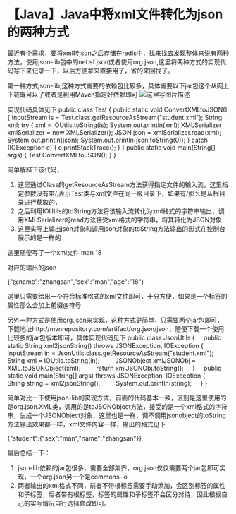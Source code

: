 # 【Java】Java中将xml文件转化为json的两种方式


最近有个需求，要将xml转json之后存储在redis中，找来找去发现整体来说有两种方法，使用json-lib包中的net.sf.json或者使用org.json,这里将两种方式的实现代码写下来记录一下，以后方便拿来直接用了，省的来回找了。

第一种方式json-lib,这种方式需要的依赖包比较多，具体需要以下jar包这个从网上下载既可以了或者是利用Maven指定好依赖即可
![这里写图片描述](https://img-blog.csdn.net/20170729140630778?watermark/2/text/aHR0cDovL2Jsb2cuY3Nkbi5uZXQvYTUzMjY3MjcyOA==/font/5a6L5L2T/fontsize/400/fill/I0JBQkFCMA==/dissolve/70/gravity/SouthEast)

实现代码具体见下
public class Test { public static void ConvertXMLtoJSON() { InputStream is = Test.class.getResourceAsStream("student.xml"); String xml; try { xml = IOUtils.toString(is); System.out.println(xml); XMLSerializer xmlSerializer = new XMLSerializer(); JSON json = xmlSerializer.read(xml); System.out.println(json); System.out.println(json.toString(0)); } catch (IOException e) { e.printStackTrace(); } } public static void main(String[] args) { Test.ConvertXMLtoJSON(); } }

简单解释下该代码，

1. 这里通过Class的getResourceAsStream方法获得指定文件的输入流，这里指定参数没有带/,表示Test类与xml文件在同一级目录下，如果有/那么是从根目录进行获取的，
1. 之后利用IOUtils的toString方法将该输入流转化为xml格式的字符串输出，调用XMLSerializer的read方法接受xml格式的字符串，将其转化为JSON对象
1. 这里实际上输出json对象和调用json对象的toString方法输出的形式在控制台展示的是一样的

这里随便写了一个xml文件
<student name="zhangsan"> <sex>man</sex> <age>18</age> </student>

对应的输出的json

{"@name":"zhangsan","sex":"man","age":"18"}

这里只需要给出一个符合标准格式的xml文件即可，十分方便，如果是一个标签的属性那么会加上前缀@符号　　

另外一种方式是使用org.json来实现，这种方式更简单，只需要两个jar包即可，下载地址http://mvnrepository.com/artifact/org.json/json，随便下载一个使用比较多的jar包版本即可，具体实现代码见下
public class JsonUtils {     public static String xml2jsonString() throws JSONException, IOException {         InputStream in = JsonUtils.class.getResourceAsStream("student.xml");         String xml = IOUtils.toString(in);         JSONObject xmlJSONObj = XML.toJSONObject(xml);         return xmlJSONObj.toString();     }     public static void main(String[] args) throws JSONException, IOException {         String string = xml2jsonString();         System.out.println(string);     } }

简单对比一下使用json-lib的实现方式，前面的代码基本一致，区别是这里使用的是org.json.XML类，调用的是toJSONObject方法，接受的是一个xml格式的字符串，生成一个JSONObject对象，这里也是一样，调不调用jsonobject的toString方法输出效果都一样，xml文件内容一样，输出的格式见下

{"student":{"sex":"man","name":"zhangsan"}}

最后总结一下：

1. json-lib依赖的jar包很多，需要全部集齐，org.json仅仅需要两个jar包即可实现，一个org.json另一个是commons-io
1. 两者输出的xml格式不同，前者不带根标签需要手动添加，会区别标签的属性和子标签，后者带有根标签，标签的属性和子标签不会区分对待，因此根据自己的实际情况自行选择修改即可。


